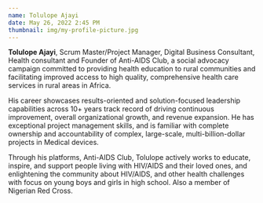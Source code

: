 ```yaml
---
name: Tolulope Ajayi
date: May 26, 2022 2:45 PM
thumbnail: img/my-profile-picture.jpg
---
```

**Tolulope Ajayi**, Scrum Master/Project Manager, Digital Business Consultant, Health consultant and Founder of Anti-AIDS Club, a social advocacy campaign committed to providing health education to rural communities and facilitating improved access to high quality, comprehensive health care services in rural areas in Africa.

His career showcases results-oriented and solution-focused leadership capabilities across 10+ years track record of driving continuous improvement, overall organizational growth, and revenue expansion. He has exceptional project management skills, and is familiar with complete ownership and accountability of complex, large-scale, multi-billion-dollar projects in Medical devices.

Through his platforms, Anti-AIDS Club, Tolulope actively works to educate, inspire, and support people living with HIV/AIDS and their loved ones, and enlightening the community about HIV/AIDS,  and other health challenges with focus on young boys and girls in high school. Also a member of Nigerian Red Cross.